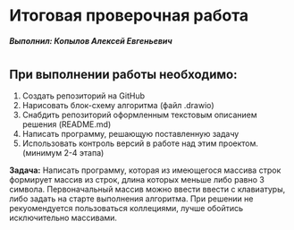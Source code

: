 # **Итоговая проверочная работа**
##### *Выполнил: Копылов Алексей Евгеньевич*
#
## **При выполнении работы необходимо:**
1. Создать репозиторий на GitHub
2. Нарисовать блок-схему алгоритма (файл .drawio)
3. Снабдить репозиторий оформленным текстовым описанием решения (README.md)
4. Написать программу, решающую поставленную задачу
5. Использовать контроль версий в работе над этим проектом. (минимум 2-4 этапа)

**Задача:** Написать программу, которая из имеющегося массива строк формирует массив из строк, длина которых меньше либо равно 3 символа. Первоначальный массив можно ввести ввести с клавиатуры, либо задать на старте выполнения алгоритма. При решении не рекуомендуется пользоваться коллециями, лучше обойтись исключительно массивами.
#
